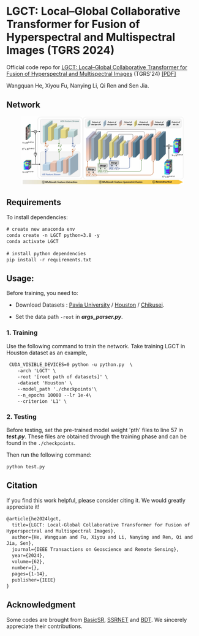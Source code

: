 # LGCT: Local–Global Collaborative Transformer for Fusion of Hyperspectral and Multispectral Images (TGRS 2024)

Official code repo for [LGCT: Local–Global Collaborative Transformer for Fusion of Hyperspectral and Multispectral Images](https://ieeexplore.ieee.org/document/10742406) (TGRS'24)  [[PDF]](https://github.com/Hewq77/LGCT/blob/main/Others/LGCT_pdf)

Wangquan He, Xiyou Fu, Nanying Li, Qi Ren and Sen Jia.
## Network
<figure>
<img src=./Others/LGCT.png> 
<figcaption align = "center"><b> </b></figcaption>
</figure>

## Requirements

To install dependencies:

```setup
# create new anaconda env
conda create -n LGCT python=3.8 -y
conda activate LGCT

# install python dependencies
pip install -r requirements.txt
```

## Usage:
Before training, you need to:

- Download  Datasets : [Pavia University](https://www.ehu.eus/ccwintco/index.php?title=Hyperspectral_Remote_Sensing_Scenes) / [Houston](https://hyperspectral.ee.uh.edu/?page_id=459) / [Chikusei](https://naotoyokoya.com/Download.html).

- Set the data path `-root` in ***args_parser.py***.

  
### 1. Training 
Use the following command to train the network. Take training LGCT in Houston dataset as an example,
```
 CUDA_VISIBLE_DEVICES=0 python -u python.py  \
    -arch 'LGCT' \
    -root '[root path of datasets]' \
    -dataset 'Houston' \
    --model_path './checkpoints'\
    --n_epochs 10000 --lr 1e-4\
    --criterion 'L1' \
```
### 2. Testing 
 Before testing, set the pre-trained model weight 'pth' files to line 57 in ***test.py***. These files are obtained through the training phase and can be found in the `./checkpoints`.
 
Then run the following command:
```
python test.py
```

## Citation
If you find this work helpful, please consider citing it. We would greatly appreciate it!
```
@article{he2024lgct,
  title={LGCT: Local-Global Collaborative Transformer for Fusion of Hyperspectral and Multispectral Images},
  author={He, Wangquan and Fu, Xiyou and Li, Nanying and Ren, Qi and Jia, Sen},
  journal={IEEE Transactions on Geoscience and Remote Sensing},
  year={2024},
  volume={62},
  number={},
  pages={1-14},
  publisher={IEEE}
}
```
## Acknowledgment
Some codes are brought from [BasicSR](https://github.com/XPixelGroup/BasicSR), [SSRNET](https://github.com/hw2hwei/SSRNET) and [BDT](https://github.com/shangqideng/BDT). We sincerely appreciate their contributions.
